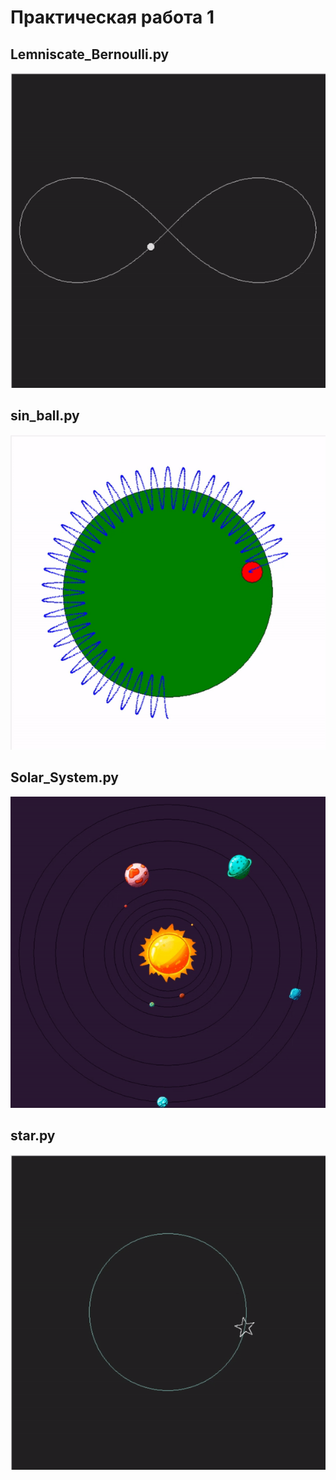 # Практическая работа 1

## Lemniscate_Bernoulli.py
![Lemniscate_Bernoulli.py](views/Lemniscate_Bernoulli.gif)

## sin_ball.py
![Lemniscate_Bernoulli.py](views/sin_ball.gif)

## Solar_System.py
![Lemniscate_Bernoulli.py](views/Solar_System.gif)

## star.py
![Lemniscate_Bernoulli.py](views/star.gif)
